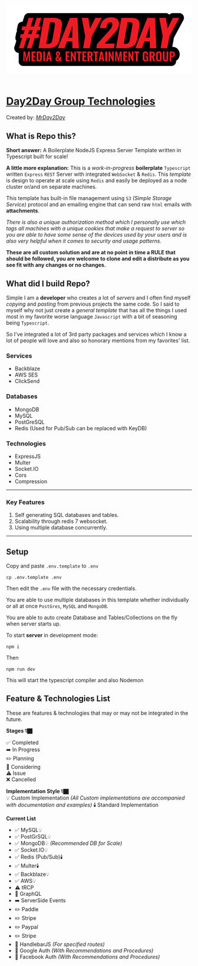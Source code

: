 <div align="center">
  <div>&nbsp;</div>
    <img src="secure/logo.png" width="600"/>
  <div>&nbsp;</div>
</div>

<div style="display: flex; justify-content: center;" >
<div style="max-width: 700px;" >

# [Day2Day Group Technologies](https://day2dayja.com)

Created by: _[MrDay2Day](https://github.com/MrDay2Day)_

## What is **Repo** this?

**Short answer:** A Boilerplate NodeJS Express Server Template written in Typescript built for scale!

**A little more explanation:** This is a _work-in-progress_ **boilerplate** `Typescript` written `Express` `REST` Server with integrated `WebSocket` & `Redis`. This _template_ is design to operate at scale using `Redis` and easily be deployed as a node cluster or/and on separate machines.

This template has built-in file management using `S3` _(Simple Storage Service)_ protocol and an emailing engine that can send raw `html` emails with **attachments**.

_There is also a unique authorization method which I personally use which tags all machines with a unique cookies that make a request to server so you are able to have some sense of the devices used by your users and is also very helpful when it comes to security and usage patterns._

**These are all custom solution and are at no point in time a RULE that should be followed, you are welcome to clone and edit a distribute as you see fit with any changes or no changes.**

## What did I build **Repo**?

Simple I am a **developer** who creates a lot of _servers_ and I often find myself _copying_ and _pasting_ from previous projects the same code. So I said to myself why not just create a _general template_ that has all the things I used most in my favorite worse language `Javascript` with a bit of seasoning being `Typescript`.

So I've integrated a lot of 3rd party packages and services which I know a lot of people will love and also so honorary mentions from my favorites' list.

### Services

- Backblaze
- AWS SES
- ClickSend

### Databases

- MongoDB
- MySQL
- PostGreSQL
- Redis (Used for Pub/Sub can be replaced with KeyDB)

### Technologies

- ExpressJS
- Multer
- Socket.IO
- Cors
- Compression

---

### **Key Features**

1. Self generating SQL databases and tables.
1. Scalability through redis 7 websocket.
1. Using multiple database concurrently.

---

## Setup

Copy and paste `.env.template` to `.env`

    cp .env.template .env

Then edit the `.env` file with the necessary credentials.

You are able to use multiple databases in this template whether individually or all at once `PostGres`, `MySQL` and `MongoDB`.

You are able to auto create Database and Tables/Collections on the fly when server starts up.

To start **server** in development mode:

    npm i

Then

    npm run dev

This will start the typescript compiler and also Nodemon

## Feature & Technologies List

These are features & technologies that may or may not be integrated in the future.

**Stages 👇🏿**

✅ Completed  
➡️ In Progress  
✏️ Planning  
💭 Considering  
⚠️ Issue  
❌ Cancelled

**Implementation Style 👇🏿**  
💡 Custom Implementation _(All Custom implementations are accompanied with documentation and examples)_
🕯️ Standard Implementation

**Current List**

- ✅ MySQL💡
- ✅ PostGrSQL💡
- ✅ MongoDB💡 _(Recommended DB for Scale)_
- ✅ Socket.IO💡
- ✅ Redis (Pub/Sub)🕯️
- ✅ Multer🕯️
- ✅ Backblaze💡
- ✅ AWS💡
- ⚠️ tRCP
- 💭 GraphQL
- ➡️ ServerSide Events
- ✏️ Paddle
- ✏️ Stripe
- ✏️ Paypal
- ✏️ Stripe
- 💭 HandlebarJS _(For specified routes)_
- 💭 Google Auth _(With Recommendations and Procedures)_
- 💭 Facebook Auth _(With Recommendations and Procedures)_

